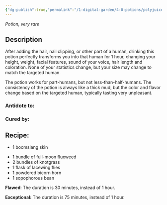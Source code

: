 ```yaml
---
{"dg-publish":true,"permalink":"/1-digital-garden/4-0-potions/polyjuice-potion-6th/","tags":["#potion","yr6","very-rare"]}
---
```


*Potion, very rare* 

## Description

After adding the hair, nail clipping, or other part of a human, drinking this potion perfectly transforms you into that human for 1 hour, changing your height, weight, facial features, sound of your voice, hair length and coloration. None of your statistics change, but your size may change to match the targeted human.

The potion works for part-humans, but not less-than-half-humans. The consistency of the potion is always like a thick mud, but the color and flavor change based on the targeted human, typically tasting very unpleasant.

### Antidote to: 


### Cured by:


## Recipe:

- 1 boomslang skin
* 1 bundle of full-moon fluxweed
* 2 bundles of knotgrass
* 1 flask of lacewing flies
* 1 powdered bicorn horn
* 1 sopophorous bean

**Flawed**:
The duration is 30 minutes, instead of 1 hour.

**Exceptional:**
The duration is 75 minutes, instead of 1 hour.